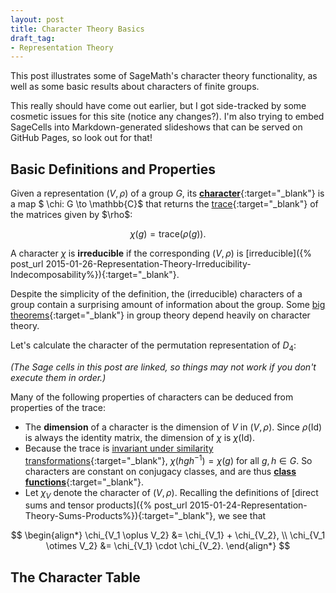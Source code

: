 ```yaml
---
layout: post
title: Character Theory Basics
draft_tag: 
- Representation Theory
---
```


This post illustrates some of SageMath's character theory functionality, as well as some basic results about characters of finite groups. 

<!--more-->

This really should have come out earlier, but I got side-tracked by some cosmetic issues for this site (notice any changes?). I'm also trying to embed SageCells into Markdown-generated slideshows that can be served on GitHub Pages, so look out for that!

## Basic Definitions and Properties

Given a representation $(V,\rho)$ of a group $G$, its [**character**](http://en.wikipedia.org/wiki/Character_theory){:target="_blank"} is a map $ \chi: G \to \mathbb{C}$ that returns the [trace](http://en.wikipedia.org/wiki/Trace_(linear_algebra)){:target="_blank"} of the matrices given by $\rho$:

$$
\chi(g) = \text{trace}(\rho(g)).
$$

A character $\chi$ is **irreducible** if the corresponding $(V,\rho)$ is [irreducible]({% post_url 2015-01-26-Representation-Theory-Irreducibility-Indecomposability%}){:target="_blank"}.

Despite the simplicity of the definition, the (irreducible) characters of a group contain a surprising amount of information about the group. Some [big theorems](http://en.wikipedia.org/wiki/Character_theory#Applications){:target="_blank"} in group theory depend heavily on character theory.

Let's calculate the character of the permutation representation of $D_4$:

*(The Sage cells in this post are linked, so things may not work if you don't execute them in order.)*

<div class="sage">
  <script type="text/x-sage">
# Define group and its permutation representation
G = DihedralGroup(4)

def rho(g):
    return g.matrix()

# Define a function that returns the character of a representation
def character(rho):
    def chi(g):
        return rho(g).trace()
    return chi

# Compute the character
chi = character(rho)

for g in G:
    show([rho(g),chi(g)])
  </script>
</div>

Many of the following properties of characters can be deduced from properties of the trace:

- The **dimension** of a character is the dimension of $V$ in $(V,\rho)$. Since $\rho(\text{Id})$ is always the identity matrix, the dimension of $\chi$ is $\chi(\text{Id})$.
- Because the trace is [invariant under similarity transformations](http://en.wikipedia.org/wiki/Similarity_invariance){:target="_blank"}, $\chi(hgh^{-1}) = \chi(g)$ for all $g,h \in G$. So characters are constant on conjugacy classes, and are thus [**class functions**](http://en.wikipedia.org/wiki/Class_function){:target="_blank"}.
- Let $\chi_V$ denote the character of $(V,\rho)$. Recalling the definitions of [direct sums and tensor products]({% post_url 2015-01-24-Representation-Theory-Sums-Products%}){:target="_blank"}, we see that

$$
\begin{align*}
\chi_{V_1 \oplus V_2} &= \chi_{V_1} + \chi_{V_2}, \\
\chi_{V_1 \otimes V_2} &= \chi_{V_1} \cdot \chi_{V_2}.
\end{align*}
$$

## The Character Table









